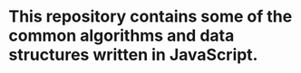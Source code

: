 # This repository contains some of the common algorithms and data structures written in JavaScript.
